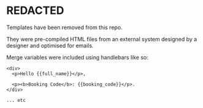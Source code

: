 # REDACTED

Templates have been removed from this repo.

They were pre-compiled HTML files from an external system designed by a designer and optimised for emails.

Merge variables were included using handlebars like so:

```
<div>
  <p>Hello {{full_name}}</p>,

  <p><b>Booking Code</b>: {{booking_code}}</p>.
</div>

... etc
```